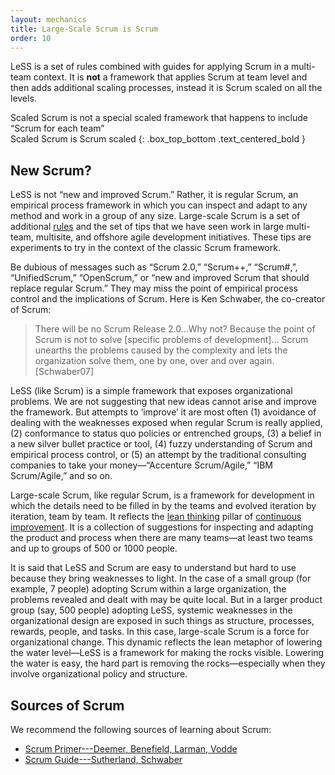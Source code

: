 ```yaml
---
layout: mechanics
title: Large-Scale Scrum is Scrum
order: 10
---
```


LeSS is a set of rules combined with guides for applying Scrum in a multi-team context. It is **not** a framework that applies Scrum at team level and then adds additional scaling processes, instead it is Scrum scaled on all the levels.

Scaled Scrum is not a special scaled framework
that happens to include “Scrum for each team” 
<br/>
Scaled Scrum is Scrum scaled
{: .box_top_bottom .text_centered_bold }

## New Scrum?

LeSS is not “new and improved Scrum.” Rather, it is regular Scrum, an empirical process framework in which you can inspect and adapt to any method and work in a group of any size. Large-scale Scrum is a set of additional [rules](../rules/index.html) and the set of tips that we have seen work in large multi-team, multisite, and offshore agile development initiatives. These tips are experiments to try in the context of the classic Scrum framework.

Be dubious of messages such as “Scrum 2.0,” “Scrum++,” “Scrum#,”, “UnifiedScrum,” “OpenScrum,” or “new and improved Scrum that should replace regular Scrum.” They may miss the point of empirical process control and the implications of Scrum. Here is Ken Schwaber, the co-creator of Scrum:

> There will be no Scrum Release 2.0…Why not? Because the point of Scrum is not to solve [specific problems of development]… Scrum unearths the problems caused by the complexity and lets the organization solve them, one by one, over and over again. [Schwaber07]

LeSS (like Scrum) is a simple framework that exposes organizational problems. We are not suggesting that new ideas cannot arise and improve the framework. But attempts to ‘improve’ it are most often (1) avoidance of dealing with the weaknesses exposed when regular Scrum is really applied, (2) conformance to status quo policies or entrenched groups, (3) a belief in a new silver bullet practice or tool, (4) fuzzy understanding of Scrum and empirical process control, or (5) an attempt by the traditional consulting companies to take your money—“Accenture Scrum/Agile,” “IBM Scrum/Agile,” and so on.

Large-scale Scrum, like regular Scrum, is a framework for development in which the details need to be filled in by the teams and evolved iteration by iteration, team by team. It reflects the [lean thinking](lean-thinking.html) pillar of [continuous improvement](continuous-improvement-towards-perfection.html). It is a collection of suggestions for inspecting and adapting the product and process when there are many teams—at least two teams and up to groups of 500 or 1000 people.

It is said that LeSS and Scrum are easy to understand but hard to use because they bring weaknesses to light. In the case of a small group (for example, 7 people) adopting Scrum within a large organization, the problems revealed and dealt with may be quite local. But in a larger product group (say, 500 people) adopting LeSS, systemic weaknesses in the organizational design are exposed in such things as structure, processes, rewards, people, and tasks. In this case, large-scale Scrum is a force for organizational change. This dynamic reflects the lean metaphor of lowering the water level—LeSS is a framework for making the rocks visible. Lowering the water is easy, the hard part is removing the rocks—especially when they involve organizational policy and structure.


## Sources of Scrum

We recommend the following sources of learning about Scrum:

* [Scrum Primer---Deemer, Benefield, Larman, Vodde](http://www.scrumprimer.org)
* [Scrum Guide---Sutherland, Schwaber](http://www.scrumguides.org)